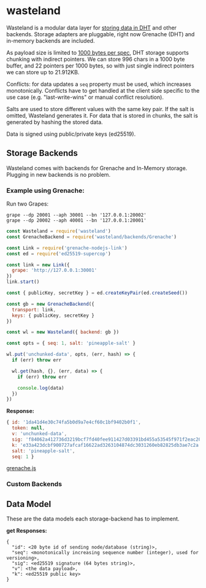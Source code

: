 # wasteland

Wasteland is a modular data layer for [storing data in DHT](http://www.bittorrent.org/beps/bep_0044.html) and other backends. Storage adapters are pluggable, right now Grenache (DHT) and in-memory backends are included.

As payload size is limited to [1000 bytes per spec](http://www.bittorrent.org/beps/bep_0044.html), DHT storage supports chunking with indirect pointers. We can store 996 chars in a 1000 byte buffer, and 22 pointers per 1000 bytes, so with just single indirect pointers we can store up to 21.912KB.

Conflicts: for data updates a `seq` property must be used, which increases monotonically. Conflicts have to get handled at the client side specific to the use case (e.g. "last-write-wins" or manual conflict resolution).

Salts are used to store different values with the same key pair. If the salt is omitted, Wasteland generates it. For data that is stored in chunks, the salt is generated by hashing the stored data.

Data is signed using public/private keys (ed25519).

## Storage Backends

Wasteland comes with backends for Grenache and In-Memory storage. Plugging in new backends is no problem.

### Example using Grenache:

Run two Grapes:

```
grape --dp 20001 --aph 30001 --bn '127.0.0.1:20002'
grape --dp 20002 --aph 40001 --bn '127.0.0.1:20001'
```

```js
const Wasteland = require('wasteland')
const GrenacheBackend = require('wasteland/backends/Grenache')

const Link = require('grenache-nodejs-link')
const ed = require('ed25519-supercop')

const link = new Link({
  grape: 'http://127.0.0.1:30001'
})
link.start()

const { publicKey, secretKey } = ed.createKeyPair(ed.createSeed())

const gb = new GrenacheBackend({
  transport: link,
  keys: { publicKey, secretKey }
})

const wl = new Wasteland({ backend: gb })

const opts = { seq: 1, salt: 'pineapple-salt' }

wl.put('unchunked-data', opts, (err, hash) => {
  if (err) throw err

  wl.get(hash, {}, (err, data) => {
    if (err) throw err

    console.log(data)
  })
})

```

**Response:**

```js
{ id: '1da41d4e30c74fa5b0d9a7e4cf60c1bf9402b0f1',
  token: null,
  v: 'unchunked-data',
  sig: 'f84062a412736d3219bcf7fd40fee911427d03391bd455a53545f971f2eac20b85aed3dac8baafee777905becbcfff312a47bd5aa50aa66f040e39b8e5739901',
  k: 'e33a423dcbf900727afcaf16622ad3263104874dc3031260eb82825db3ae7c2a',
  salt: 'pineapple-salt',
  seq: 1 }
```


[grenache.js](./examples/grenache.js)

### Custom Backends

## Data Model

These are the data models each storage-backend has to implement.

**get Responses:**

```
{
  "id": <20 byte id of sending node/database (string)>,
  "seq": <monotonically increasing sequence number (integer), used for versioning>,
  "sig": <ed25519 signature (64 bytes string)>,
  "v": <the data payload>,
  "k": <ed25519 public key>
}
```
